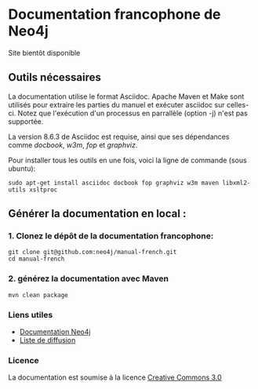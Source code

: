 # Documentation francophone de Neo4j

Site bientôt disponible

## Outils nécessaires

La documentation utilise le format Asciidoc. Apache Maven et Make sont utilisés pour extraire les parties du manuel et exécuter asciidoc sur celles-ci. Notez que l'exécution d'un processus en parrallèle (option -j) n'est pas supportée.

La version 8.6.3 de Asciidoc est requise, ainsi que ses dépendances comme *docbook*, *w3m*, *fop* et *graphviz*.

Pour installer tous les outils en une fois, voici la ligne de commande (sous ubuntu):
````
sudo apt-get install asciidoc docbook fop graphviz w3m maven libxml2-utils xsltproc
````

## Générer la documentation en local :

### 1. Clonez le dépôt de la documentation francophone:
````
git clone git@github.com:neo4j/manual-french.git
cd manual-french
````

### 2. générez la documentation avec Maven

````
mvn clean package
````

### Liens utiles

* [Documentation Neo4j](http://docs.neo4j.org)
* [Liste de diffusion](https://groups.google.com/forum/?fromgroups#!forum/neo4j)

### Licence

La documentation est soumise à la licence [Creative Commons 3.0](http://docs.neo4j.org/chunked/milestone/ln-id329527.html)
